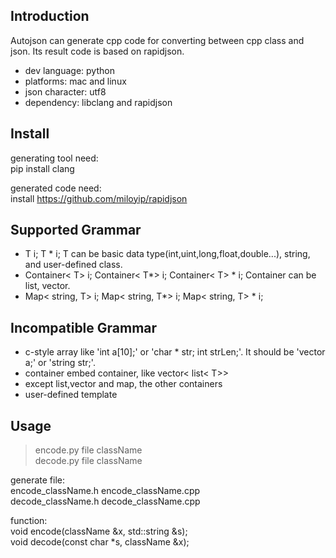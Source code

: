 Introduction  
---
Autojson can generate cpp code for converting between cpp class and json. Its result code is based on rapidjson.   
- dev language: python  
- platforms: mac and linux  
- json character: utf8  
- dependency: libclang and rapidjson  

Install  
---
generating tool need:   
pip install clang  

generated code need:   
install https://github.com/miloyip/rapidjson    

Supported Grammar  
---
- T i; T * i; T can be basic data type(int,uint,long,float,double...), string, and user-defined class.  
- Container< T> i; Container< T*> i; Container< T> * i; Container can be list, vector.  
- Map< string, T> i; Map< string, T*> i; Map< string, T> * i;  

Incompatible Grammar  
---
- c-style array like 'int a[10];' or 'char * str; int strLen;'. It should be 'vector<int> a;' or 'string str;'.  
- container embed container, like vector< list< T>>  
- except list,vector and map, the other containers   
- user-defined template  

Usage  
---
>encode.py  file  className  
>decode.py  file  className  

generate file:  
encode_className.h  encode_className.cpp  
decode_className.h  decode_className.cpp  

function:  
void encode(className &x, std::string &s);  
void decode(const char *s, className &x);  

